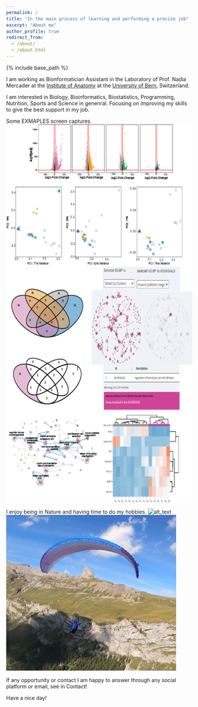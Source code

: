 ```yaml
---
permalink: /
title: "In the main process of learning and performing a precise job"
excerpt: "About me"
author_profile: true
redirect_from: 
  - /about/
  - /about.html
---
```


{% include base_path %}

I am working as Bionformatician Assistant in the Laboratory of Prof. Nadia Mercader at the [Institute of Anatomy](https://www.ana.unibe.ch/index_eng.html) at the [University of Bern](https://www.unibe.ch/index_eng.html), Switzerland.

I am interested in Biology, Bioinformatics, Biostatistics, Programming, Nutrition, Sports and Science in genenral. Focusing on improving my skills to give the best support in my job. <!--- <img alt="alt_text" width="300px" height="300px" src="images/asics.jpeg" /> --->


Some EXMAPLES screen captures.
<img alt="alt_text" width="1080px" height="1020px" src="images/misminis1.png" />



I enjoy being in Nature and having time to do my hobbies. 
<img alt="alt_text" width="460px" height="420px" src="images/paraAmis.jpg" /> <img alt="alt_text" width="460px" height="420px" src="images/lobhornerme.jpeg" />

If any opportunity or contact I am happy to answer through any social platform or email, see in Contact!

Have a nice day!


